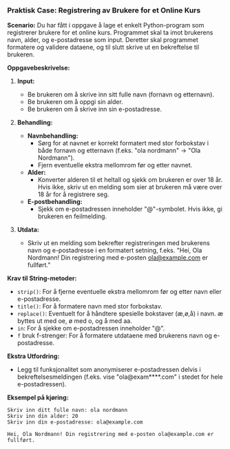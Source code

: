 ### Praktisk Case: Registrering av Brukere for et Online Kurs

**Scenario:** Du har fått i oppgave å lage et enkelt Python-program som registrerer brukere for et online kurs. Programmet skal ta imot brukerens navn, alder, og e-postadresse som input. Deretter skal programmet formatere og validere dataene, og til slutt skrive ut en bekreftelse til brukeren.

**Oppgavebeskrivelse:**
1. **Input:**
   - Be brukeren om å skrive inn sitt fulle navn (fornavn og etternavn).
   - Be brukeren om å oppgi sin alder.
   - Be brukeren om å skrive inn sin e-postadresse.

2. **Behandling:**
   - **Navnbehandling:**
     - Sørg for at navnet er korrekt formatert med stor forbokstav i både fornavn og etternavn (f.eks. "ola nordmann" → "Ola Nordmann").
     - Fjern eventuelle ekstra mellomrom før og etter navnet.
   - **Alder:**
     - Konverter alderen til et heltall og sjekk om brukeren er over 18 år. Hvis ikke, skriv ut en melding som sier at brukeren må være over 18 år for å registrere seg.
   - **E-postbehandling:**
     - Sjekk om e-postadressen inneholder "@"-symbolet. Hvis ikke, gi brukeren en feilmelding.

3. **Utdata:**
   - Skriv ut en melding som bekrefter registreringen med brukerens navn og e-postadresse i en formatert setning, f.eks. "Hei, Ola Nordmann! Din registrering med e-posten ola@example.com er fullført."

**Krav til String-metoder:**
- `strip()`: For å fjerne eventuelle ekstra mellomrom før og etter navn eller e-postadresse.
- `title()`: For å formatere navn med stor forbokstav.
- `replace()`: Eventuelt for å håndtere spesielle bokstaver (æ,ø,å) i navn. æ byttes ut med oe, ø med o, og å med aa.
- `in`: For å sjekke om e-postadressen inneholder "@".
- `f` bruk f-strenger: For å formatere utdataene med brukerens navn og e-postadresse.

**Ekstra Utfordring:**
- Legg til funksjonalitet som anonymiserer e-postadressen delvis i bekreftelsesmeldingen (f.eks. vise "ola@exam****.com" i stedet for hele e-postadressen).

**Eksempel på kjøring:**
```plaintext
Skriv inn ditt fulle navn: ola nordmann
Skriv inn din alder: 20
Skriv inn din e-postadresse: ola@example.com

Hei, Ola Nordmann! Din registrering med e-posten ola@example.com er fullført.
```